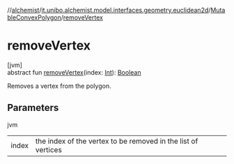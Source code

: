 //[alchemist](../../../index.md)/[it.unibo.alchemist.model.interfaces.geometry.euclidean2d](../index.md)/[MutableConvexPolygon](index.md)/[removeVertex](remove-vertex.md)

# removeVertex

[jvm]\
abstract fun [removeVertex](remove-vertex.md)(index: [Int](https://kotlinlang.org/api/latest/jvm/stdlib/kotlin/-int/index.html)): [Boolean](https://kotlinlang.org/api/latest/jvm/stdlib/kotlin/-boolean/index.html)

Removes a vertex from the polygon.

## Parameters

jvm

| | |
|---|---|
| index | the index of the vertex to be removed in the list of vertices |
